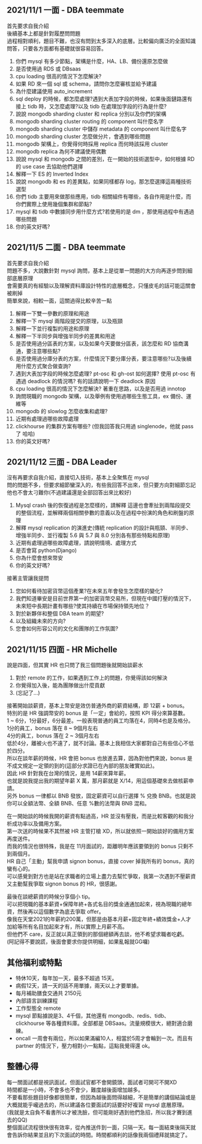 ## 2021/11/1 一面 - DBA teemmate

首先要求自我介紹<br>
後續基本上都是針對履歷問問題<br>
過程相對順利，題目不難，也沒有問到太多深入的底層。比較偏向廣泛的全面知識問答，只要各方面都有基礎就很容易回答。

1. 你們 mysql 有多少節點，架構是什麼，HA、LB、備份還原怎麼做
2. 是否使用過 RDS 或 DBsaas
3. cpu loading 很高的情況下怎麼解決?
4. 如果 RD 來一個 sql 或 schema，請問你怎麼審核並給予建議
5. 為什麼建議使用 auto_increment
6. sql deploy 的時候，都怎麼處理?遇到大表加字段的時候，如果後面鏈路還有接上 tidb 時，又怎麼處理?以及 tidb 在處理加字段的行為是什麼?
7. 說說 mongodb sharding cluster 和 replica 分別以及你們的架構
8. mongodb sharding cluster routing 的 component 叫什麼名字
9. mongodb sharding cluster 中儲存 metadata 的 component 叫什麼名字
10. mongodb sharding cluster 怎麼做分片，會遇到哪些問題
11. mongodb 架構上，你覺得何時採用 replica 而何時該採用 cluster
12. mongodb replica 為何不建議使用偶數
13. 說說 mysql 和 mongodb 之間的差別，在一開始的技術選型中，如何根據 RD 的 use case 去協助他們選擇
14. 解釋一下 ES 的 Inverted Index
15. 說說 mongodb 和 es 的差異點，如果同樣都存 log，那怎麼選擇這兩種技術選型
16. 你們 tidb 主要用來做那些應用，tidb 相關組件有哪些，各自作用是什麼，而你們實際上使用幾個集群和節點?
17. mysql 和 tidb 中數據同步用什麼方式?若使用的是 dm ，那使用過程中有遇過哪些問題
18. 你的英文好嗎?


## 2021/11/5 二面 - DBA teemmate
首先要求自我介紹<br>
問題不多，大說數針對 mysql 詢問，基本上是從單一問題的大方向再逐步問到細部底層原理<br>
會需要真的有經驗以及理解資料庫設計特性的底層概念，只懂皮毛的話可能這關會被刷掉<br>
簡單來說，相較一面，這關過得比較辛苦一點

1. 解釋一下雙一參數的原理和用途
2. 解釋一下 mysql 兩階段提交的原理，以及瓶頸
3. 解釋一下並行複製的用途和原理
4. 解釋一下半同步與增強半同步的差異和用途
5. 是否使用過分區表的方案，以及如果今天要做分區表，該怎麼和 RD 協商溝通，要注意哪些點?
6. 是否使用過分庫分表的方案，什麼情況下要分庫分表，要注意哪些?以及後續用什麼方式聚合做查詢?
6. 遇到大表加字段的時候怎麼處理? pt-osc 和 gh-ost 如何選擇? 使用 pt-osc 有遇過 deadlock 的情況嗎? 有的話請說明一下 deadlock 原因
7. cpu loading 很高的情況下怎麼解決? 著重在思路，以及是否用過 innotop
8. 詢問現職的 mongodb 架構，以及舉例有使用過哪些生態工具，ex 備份、運維等
9. mongodb 的 slowlog 怎麼收集和處理?
10. 近期有處理過哪些故障處理
11. clickhourse 的集群方案有哪些? (但我回答我只用過 singlenode，他就 pass 了 哈哈)
12. 你的英文好嗎?

## 2021/11/12 三面 - DBA Leader
沒有再要求自我介紹，直接切入技術，基本上全聚焦在 mysql<br>
問的問題不多，但要求細節蠻深入的，有些我回答不出來，但只要方向對細節忘記他也不會太刁難你(不過建議還是全部回答出來比較好)

1. Mysql crash 後的恢復過程是怎麼樣的，請解釋
   這邊也會牽扯到兩階段提交的整個流程，並解釋兩個相關參數的意義以及在過程中扮演的角色和刷盤的原理
2. 解釋 mysql replication 的演進史(傳統 replication 的設計與瓶頸、半同步、增強半同步、並行複製 5.6 與 5.7 與 8.0 分別各有那些特點和原理)
3. 近期有處理過哪些故障處理，請說明情境、處理方式
4. 是否會寫 python(Django)
5. 你為什麼會想來幣安
6. 你的英文好嗎?

接著主管讓我提問
1. 您如何看待加密貨幣這個產業?在未來五年會發生怎麼樣的變化?
2. 我們知道畢安是目前世界第一的加密貨幣交易所，但現在中國打壓的情況下，未來短中長期計畫有哪些?使其持續在市場保持領先地位？
3. 對於新夥伴和整個 DBA team 的期望?   
4. 以及組織未來的方向?
5. 您會如何形容公司的文化和團隊的工作氛圍?

## 2021/11/15 四面 - HR Michelle
說是四面，但其實 HR 也只問了我三個問題後就開始談薪水
1. 對於 remote 的工作，如果遇到工作上的問題，你覺得該如何解決
2. 你覺得加入後，能為團隊做出什麼貢獻
3. (忘記了...)

接著開始談薪資，基本上幣安是效仿普通外商的薪資結構，即 12薪 + bonus。<br>
特別的是 HR 強調幣安的 bonus 是「一定」會給的，按照 KPI 得分來算基數。<br>
1 ~ 6分，1分最好，6分最差。一般表現普通的員工均落在4，同時4也是及格分。<br>
1分的員工，bonus 落在 8 ~ 9個月左右<br>
4分的員工，bonus 落在 2 ~ 3個月左右<br>
低於4分，離被火也不遠了，就不討論。基本上我相信大家都對自己有些信心不低於四分。<br>
所以在談年薪的時候，HR 會把 bonus 也放進去算，因為對他們來說，bonus 是不成文規定一定領的到的(這部分求證已在內部的朋友確實如此)。<br>
因此 HR 針對我在台灣的情況，是用 14薪來算年薪。<br>
也就是說我提出我的期望年薪 X 萬，那月薪就是 X/14，用這個基礎來去做核薪申請。<br>
另外 bonus 一律都以 BNB 發放，固定薪資可以自行選擇 % 兌換 BNB。也就是說你可以全額法幣、全額 BNB、任意 %數的法幣與 BNB 混和。<br>

在一開始談的時候我開的薪資有點過高，HR 並沒有壓我，而是比較客觀的和我分析成功率以及備用方案。<br>
第一次送的時候果不其然被 HR 主管打槍 XD，所以就依照一開始談好的備用方案再度送件。<br>
而我的情況也很特殊，我是在 11月面試的，距離明年應該要領到的 bonus 只剩不到兩個月。<br>
HR 自己「主動」幫我申請 signon bonus，直接 cover 掉我所有的 bonus，真的蠻有心的。<br>
可以感覺到對方也是站在求職者的立場上盡力去幫忙爭取，我第一次遇到不壓薪資又主動幫我爭取 signon bonus 的 HR，很感謝。<br>

最後在談總薪資的時候分享個小 tip。<br>
可以把現職的基本薪資+保障年終+各式名目的獎金通通加起來，視為現職的總年資，然後再以這個數字為底去爭取 offer。<br>
像我在天堂2021的年薪約200萬，但那是由基本月薪+固定年終+績效獎金+人才加給等所有名目加起來才有，所以實際上月薪不高。<br>
但他們不 care，反正就以真正領到的那個總額再去談，他不希望求職者吃虧。<br>
(阿記得不要說謊，後面會要求你提供明細，如果亂報就GG囉)

## 其他福利或特點
* 特休10天，每年加一天，最多不超過 15天。
* 病假12天，請一天的話不用單據，兩天以上才要單據。
* 每月補助膳食交通共 2150元
* 內部語言訓練課程
* 工作型態全 remote
* mysql 節點據說是3、4千個，其他還有 mongodb、redis、tidb、clickhourse 等各種資料庫。全部都是 DBSaas。流量規模很大，絕對適合磨練。
* oncall 一周會有兩位，所以如果滿編10人，相當於5周才會輪到一次。而且有 partner 的情況下，壓力相對小一點點，這點我覺得還 ok。

## 整體心得
每一關面試都是視訊面試，但面試官都不會開鏡頭，面試者可開可不開XD<br>
時間都是一小時，不會多也不會少，難度越後面增加越多。<br>
不要看那些題目好像都很簡單，但因為越後面問得越細，不是簡單的講個結論或是大概就能乎巄過去的，所以建議各位要面試的話要好好複習 mysql 底層原理。<br>
(我就是太自負不看書所以才被洗臉，但可能剛好遇到他們急招，所以我才賽到進去的QQ)<br>
整個面試流程很快很有效率，從內推送件到一面，只隔一天。每一面結束後隔天就會告訴你結果並且約下次面試的時間。時間都順利的話像我兩個禮拜就搞定了。
